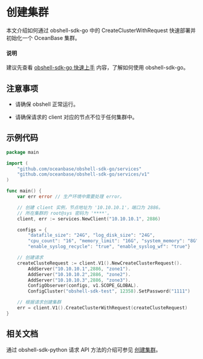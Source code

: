 # 创建集群

本文介绍如何通过 obshell-sdk-go 中的 CreateClusterWithRequest 快速部署并初始化一个 OceanBase 集群。

<main id="notice" type='explain'>
  <h4>说明</h4>
  <p>建议先查看 <a href='../100.quickstart-of-go.md'>obshell-sdk-go 快速上手</a> 内容，了解如何使用 obshell-sdk-go。</p>
</main>

## 注意事项

* 请确保 obshell 正常运行。

* 请确保请求的 client 对应的节点不位于任何集群中。

## 示例代码

```go
package main

import (
    "github.com/oceanbase/obshell-sdk-go/services"
    "github.com/oceanbase/obshell-sdk-go/services/v1"
)

func main() {
    var err error // 生产环境中需要处理 error。

    // 创建 client 实例，节点地址为 '10.10.10.1'，端口为 2886。
    // 所在集群的 root@sys 密码为 '****'。
    client, err := services.NewClient("10.10.10.1", 2886)

    configs = {
        "datafile_size": "24G", "log_disk_size": "24G", 
        "cpu_count": "16", "memory_limit": "16G", "system_memory": "8G", 
        "enable_syslog_recycle": "true", "enable_syslog_wf": "true"}

    // 创建请求
    createClusteRequest := client.V1().NewCreateClusterRequest().
        AddServer("10.10.10.1",2886, "zone1").
        AddServer("10.10.10.2",2886, "zone2").
        AddServer("10.10.10.3",2886, "zone3").
        ConfigObserver(configs, v1.SCOPE_GLOBAL).
        ConfigCluster("obshell-sdk-test", 12358).SetPassword("1111")

    // 根据请求创建集群
    err = client.V1().CreateClusterWithRequest(createClusteRequest)
}
```

## 相关文档

通过 obshell-sdk-python 请求 API 方法的介绍可参见 [创建集群](../../100.python/200.cluster-management/2900.create-cluster-of-python.md)。
